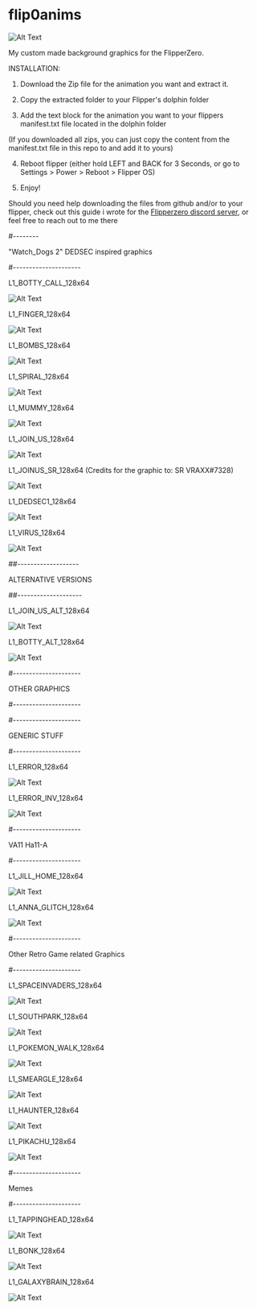 # flip0anims

![Alt Text](https://i.imgur.com/M30uHou.png)

My custom made background graphics for the FlipperZero.



INSTALLATION:

1. Download the Zip file for the animation you want and extract it.

2. Copy the extracted folder to your Flipper's dolphin folder

3. Add the text block for the animation you want to your flippers manifest.txt file located in the dolphin folder

(If you downloaded all zips, you can just copy the content from the manifest.txt file in this repo to and add it to yours)

4. Reboot flipper (either hold LEFT and BACK for 3 Seconds, or go to Settings > Power > Reboot > Flipper OS)

5. Enjoy!

Should you need help downloading the files from github and/or to your flipper, check out this guide i wrote for the [Flipperzero discord server](https://discord.com/channels/740930220399525928/986635575664726026/1042979075905556520), or feel free to reach out to me there

#--------

"Watch_Dogs 2" DEDSEC inspired graphics

#---------------------

L1_BOTTY_CALL_128x64

![Alt Text](https://i.imgur.com/Vht3Iqq.gif)

L1_FINGER_128x64

![Alt Text](https://i.imgur.com/3SyTQHh.gif)

L1_BOMBS_128x64

![Alt Text](https://i.imgur.com/eloC3Zw.gif)

L1_SPIRAL_128x64

![Alt Text](https://i.imgur.com/2Lmm3LZ.gif)

L1_MUMMY_128x64

![Alt Text](https://i.imgur.com/0dQvOhN.gif)

L1_JOIN_US_128x64

![Alt Text](https://i.imgur.com/ABDBPke.gif)

L1_JOINUS_SR_128x64 (Credits for the graphic to: SR VRAXX#7328)

![Alt Text](https://i.imgur.com/1i9mJZg.gif)

L1_DEDSEC1_128x64

![Alt Text](https://i.imgur.com/SFM7mmq.gif)

L1_VIRUS_128x64

![Alt Text](https://i.imgur.com/TuSFnql.png)

##-------------------

ALTERNATIVE VERSIONS

##--------------------

L1_JOIN_US_ALT_128x64

![Alt Text](https://i.imgur.com/95KtGSN.gif)

L1_BOTTY_ALT_128x64

![Alt Text](https://i.imgur.com/dpm23WO.gif)


#---------------------

OTHER GRAPHICS

#---------------------

#---------------------

GENERIC STUFF

#---------------------

L1_ERROR_128x64

![Alt Text](https://i.imgur.com/p4YPrNy.gif)

L1_ERROR_INV_128x64

![Alt Text](https://i.imgur.com/UFowSU4.gif)

#---------------------

VA11 Ha11-A

#---------------------

L1_JILL_HOME_128x64

![Alt Text](https://i.imgur.com/RclYjGj.gif)

L1_ANNA_GLITCH_128x64

![Alt Text](https://i.imgur.com/GGmjd6b.gif)

#---------------------

Other Retro Game related Graphics

#---------------------

L1_SPACEINVADERS_128x64

![Alt Text](https://i.imgur.com/VqRepYw.gif)

L1_SOUTHPARK_128x64

![Alt Text](https://i.imgur.com/FsIBBh7.png)

L1_POKEMON_WALK_128x64

![Alt Text](https://i.imgur.com/CLJctm2.gif)

L1_SMEARGLE_128x64

![Alt Text](https://i.imgur.com/TLc6p64.gif)

L1_HAUNTER_128x64

![Alt Text](https://i.imgur.com/oUjU6uC.gif)

L1_PIKACHU_128x64

![Alt Text](https://i.imgur.com/kT9gooZ.gif)

#---------------------

Memes

#---------------------

L1_TAPPINGHEAD_128x64

![Alt Text](https://i.imgur.com/0yVnlcI.png)

L1_BONK_128x64

![Alt Text](https://i.imgur.com/jBLXgF6.gif)

L1_GALAXYBRAIN_128x64

![Alt Text](https://i.imgur.com/Vo7YgLH.gif)


